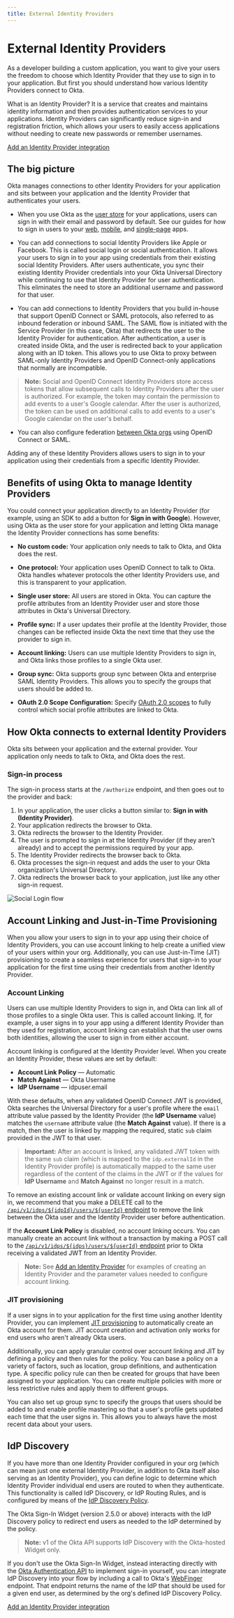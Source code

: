 ```yaml
---
title: External Identity Providers
---
```


# External Identity Providers

As a developer building a custom application, you want to give your users the freedom to choose which Identity Provider that they use to sign in to your application. But first you should understand how various Identity Providers connect to Okta.

What is an Identity Provider? It is a service that creates and maintains identity information and then provides authentication services to your applications. Identity Providers can significantly reduce sign-in and registration friction, which allows your users to easily access applications without needing to create new passwords or remember usernames.

<a href='/docs/guides/identity-providers/' class='Button--blueDarkOutline card' data-proofer-ignore>
	<span>Add an Identity Provider integration</span>
</a>

## The big picture

Okta manages connections to other Identity Providers for your application and sits between your application and the Identity Provider that authenticates your users.

-   When you use Okta as the [user store](https://developer.okta.com/product/user-management/) for your applications, users can sign in with their email and password by default. See our guides for how to sign in users to your [web](/docs/guides/sign-into-web-app/), [mobile](/docs/guides/sign-into-mobile-app/), and [single-page](/docs/guides/sign-into-spa/) apps.

-   You can add connections to social Identity Providers like Apple or Facebook. This is called social login or social authentication. It allows your users to sign in to your app using credentials from their existing social Identity Providers. After users authenticate, you sync their existing Identity Provider credentials into your Okta Universal Directory while continuing to use that Identity Provider for user authentication. This eliminates the need to store an additional username and password for that user.

-   You can add connections to Identity Providers that you build in-house that support OpenID Connect or SAML protocols, also referred to as inbound federation or inbound SAML. The SAML flow is initiated with the Service Provider (in this case, Okta) that redirects the user to the Identity Provider for authentication. After authentication, a user is created inside Okta, and the user is redirected back to your application along with an ID token. This allows you to use Okta to proxy between SAML-only Identity Providers and OpenID Connect-only applications that normally are incompatible.

> **Note:** Social and OpenID Connect Identity Providers store access tokens that allow subsequent calls to Identity Providers after the user is authorized. For example, the token may contain the permission to add events to a user's Google calendar. After the user is authorized, the token can be used on additional calls to add events to a user's Google calendar on the user's behalf.

-   You can also configure federation [between Okta orgs](/docs/guides/add-an-external-idp/oktatookta/main/) using OpenID Connect or SAML.

Adding any of these Identity Providers allows users to sign in to your application using their credentials from a specific Identity Provider.

## Benefits of using Okta to manage Identity Providers

You could connect your application directly to an Identity Provider (for example, using an SDK to add a button for **Sign in with Google**). However, using Okta as the user store for your application and letting Okta manage the Identity Provider connections has some benefits:

-   **No custom code:** Your application only needs to talk to Okta, and Okta does the rest.

-   **One protocol:** Your application uses OpenID Connect to talk to Okta. Okta handles whatever protocols the other Identity Providers use, and this is transparent to your application.

-   **Single user store:** All users are stored in Okta. You can capture the profile attributes from an Identity Provider user and store those attributes in Okta's Universal Directory.

-   **Profile sync:** If a user updates their profile at the Identity Provider, those changes can be reflected inside Okta the next time that they use the provider to sign in.

-   **Account linking:** Users can use multiple Identity Providers to sign in, and Okta links those profiles to a single Okta user.

-   **Group sync:** Okta supports group sync between Okta and enterprise SAML Identity Providers. This allows you to specify the groups that users should be added to.

-   **OAuth 2.0 Scope Configuration:** Specify [OAuth 2.0 scopes](/docs/guides/implement-oauth-for-okta/scopes/) to fully control which social profile attributes are linked to Okta.

## How Okta connects to external Identity Providers

Okta sits between your application and the external provider. Your application only needs to talk to Okta, and Okta does the rest.

### Sign-in process

The sign-in process starts at the `/authorize` endpoint, and then goes out to the provider and back:

1. In your application, the user clicks a button similar to: **Sign in with (Identity Provider)**.
2. Your application redirects the browser to Okta.
3. Okta redirects the browser to the Identity Provider.
4. The user is prompted to sign in at the Identity Provider (if they aren't already) and to accept the permissions required by your app.
5. The Identity Provider redirects the browser back to Okta.
6. Okta processes the sign-in request and adds the user to your Okta organization's Universal Directory.
7. Okta redirects the browser back to your application, just like any other sign-in request.

![Social Login flow](/img/social_login_flow.png "Social Login flow")

<!-- Source for image. Generated using http://www.plantuml.com/plantuml/uml/

@startuml
skinparam monochrome true

participant "Okta" as ok
participant "User Agent" as ua
participant "Social Identity Provider" as idp

ua -> ok: Get /oauth2/v1/authorize
ok -> ua: 302 to IdP's Authorize Endpoint + state
ua -> idp: GET IdP's Authorize Endpoint + state
ua <-> idp: User authenticates
idp -> ua: 302 to /oauth2/v1/authorize/callback + state  + code
ua -> ok: GET /oauth2/v1/authorize/callback + state  + code
ok -> ua: 302 to redirect_uri
@enduml
-->

## Account Linking and Just-in-Time Provisioning

When you allow your users to sign in to your app using their choice of Identity Providers, you can use account linking to help create a unified view of your users within your org. Additionally, you can use Just-in-Time (JIT) provisioning to create a seamless experience for users that sign-in to your application for the first time using their credentials from another Identity Provider.

### Account Linking

Users can use multiple Identity Providers to sign in, and Okta can link all of those profiles to a single Okta user. This is called account linking. If, for example, a user signs in to your app using a different Identity Provider than they used for registration, account linking can establish that the user owns both identities, allowing the user to sign in from either account.

Account linking is configured at the Identity Provider level. When you create an Identity Provider, these values are set by default:

-   **Account Link Policy** &mdash; Automatic
-   **Match Against** &mdash; Okta Username
-   **IdP Username** &mdash; idpuser.email

With these defaults, when any validated OpenID Connect JWT is provided, Okta searches the Universal Directory for a user's profile where the `email` attribute value passed by the Identity Provider (the **IdP Username** value) matches the `username` attribute value (the **Match Against** value). If there is a match, then the user is linked by mapping the required, static `sub` claim provided in the JWT to that user.

> **Important:** After an account is linked, any validated JWT token with the same `sub` claim (which is mapped to the `idp.externalId` in the Identity Provider profile) is automatically mapped to the same user regardless of the content of the claims in the JWT or if the values for **IdP Username** and **Match Against** no longer result in a match.

To remove an existing account link or validate account linking on every sign in, we recommend that you make a DELETE call to the [`/api/v1/idps/${idpId}/users/${userId}` endpoint](/docs/reference/api/idps/#unlink-user-from-idp) to remove the link between the Okta user and the Identity Provider user before authentication.

If the **Account Link Policy** is disabled, no account linking occurs. You can manually create an account link without a transaction by making a POST call to the [`/api/v1/idps/${idps}/users/${userId}` endpoint](/docs/reference/api/idps/#link-a-user-to-a-social-provider-without-a-transaction) prior to Okta receiving a validated JWT from an Identity Provider.

> **Note:** See [Add an Identity Provider](/docs/reference/api/idps/#add-identity-provider) for examples of creating an Identity Provider and the parameter values needed to configure account linking.

### JIT provisioning

If a user signs in to your application for the first time using another Identity Provider, you can implement [JIT provisioning](https://help.okta.com/okta_help.htm?id=ext_Identity_Providers) to automatically create an Okta account for them. JIT account creation and activation only works for end users who aren't already Okta users.

Additionally, you can apply granular control over account linking and JIT by defining a policy and then rules for the policy. You can base a policy on a variety of factors, such as location, group definitions, and authentication type. A specific policy rule can then be created for groups that have been assigned to your application. You can create multiple policies with more or less restrictive rules and apply them to different groups.

You can also set up group sync to specify the groups that users should be added to and enable profile mastering so that a user's profile gets updated each time that the user signs in. This allows you to always have the most recent data about your users.

## IdP Discovery

If you have more than one Identity Provider configured in your org (which can mean just one external Identity Provider, in addition to Okta itself also serving as an Identity Provider), you can define logic to determine which Identity Provider individual end users are routed to when they authenticate. This functionality is called IdP Discovery, or IdP Routing Rules, and is configured by means of the [IdP Discovery Policy](/docs/reference/api/policy/#idp-discovery-policy).

The Okta Sign-In Widget (version 2.5.0 or above) interacts with the IdP Discovery policy to redirect end users as needed to the IdP determined by the policy.

> **Note:** v1 of the Okta API supports IdP Discovery with the Okta-hosted Widget only.

If you don't use the Okta Sign-In Widget, instead interacting directly with the [Okta Authentication API](/docs/reference/api/authn/) to implement sign-in yourself, you can integrate IdP Discovery into your flow by including a call to Okta's [WebFinger](/docs/reference/api/webfinger/) endpoint. That endpoint returns the name of the IdP that should be used for a given end user, as determined by the org's defined IdP Discovery Policy.

<a href='/docs/guides/identity-providers/' class='Button--blueDarkOutline card' data-proofer-ignore>
	<span>Add an Identity Provider integration</span>
</a>
